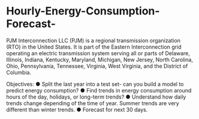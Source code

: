 # Hourly-Energy-Consumption-Forecast-

PJM Interconnection LLC (PJM) is a regional transmission organization (RTO) in the United States. It is part of the Eastern Interconnection grid operating an electric transmission system serving all or parts of Delaware, Illinois, Indiana, Kentucky, Maryland, Michigan, New Jersey, North Carolina, Ohio, Pennsylvania, Tennessee, Virginia, West Virginia, and the District of Columbia.

Objectives:
●	Split the last year into a test set- can you build a model to predict energy consumption?
●	Find trends in energy consumption around hours of the day, holidays, or long-term trends?
●	Understand how daily trends change depending of the time of year. Summer trends are very different than winter trends.
●	Forecast for next 30 days.

